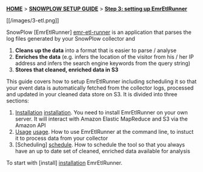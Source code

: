 <a name="top" />

[**HOME**](Home) > [**SNOWPLOW SETUP GUIDE**](Setting-up-SnowPlow) > [**Step 3: setting up EmrEtlRunner**](Setting-up-EmrEtlRunner)

[[/images/3-etl.png]] 

SnowPlow [EmrEtlRunner] [emr-etl-runner] is an application that parses the log files generated by your SnowPlow collector and

1. **Cleans up the data** into a format that is easier to parse / analyse
2. **Enriches the data** (e.g. infers the location of the visitor from his / her IP address and infers the search engine keywords from the query string)
3. **Stores that cleaned, enriched data in S3**

This guide covers how to setup EmrEtlRunner including scheduling it so that your event data is automatically fetched from the collector logs, processed and updated in your cleaned data store on S3. It is divided into three sections:

1. [Installation] [installation]. You need to install EmrEtlRunner on your own server. It will interact with Amazon Elastic MapReduce and S3 via the Amazon API
2. [Usage] [usage]. How to use EmrEtlRunner at the command line, to instuct it to process data from your collector
3. [Scheduling] [schedule]. How to schedule the tool so that you always have an up to date set of cleaned, enriched data available for analysis

To start with [install] [installation] EmrEtlRunner.

[installation]: 1-Installing-EmrEtlRunner
[usage]: 2-Using-EmrEtlRunner
[schedule]: 3-Scheduling-EmrEtlRunner
[emr-etl-runner]: https://github.com/snowplow/snowplow/tree/master/3-etl/emr-etl-runner